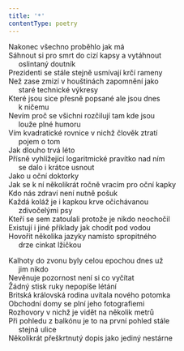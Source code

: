 ```yaml
---
title: '*'
contentType: poetry
---
```


<section>

Nakonec všechno proběhlo jak má  
Sáhnout si pro smrt do cizí kapsy a vytáhnout  
     oslintaný doutník  
Prezidenti se stále stejně usmívají krčí rameny  
Než zase zmizí v houštinách zapomnění jako  
     staré technické výkresy  
Které jsou sice přesně popsané ale jsou dnes  
     k ničemu  
Nevím proč se všichni rozčilují tam kde jsou  
     louže plné humoru  
Vím kvadratické rovnice v nichž člověk ztratí  
     pojem o tom  
Jak dlouho trvá léto  
Přísně vyhlížející logaritmické pravítko nad ním  
     se dalo i krátce usnout  
Jako u oční doktorky  
Jak se k ní několikrát ročně vracím pro oční kapky  
Kdo nás zdraví není nutně pošuk  
Každá koláž je i kapkou krve očichávanou  
     zdivočelými psy  
Kteří se sem zatoulali protože je nikdo neochočil  
Existují i jiné příklady jak chodit pod vodou  
Hovořit několika jazyky namísto spropitného  
     drze cinkat lžičkou

</section>

<section>

Kalhoty do zvonu byly celou epochou dnes už  
     jim nikdo  
Nevěnuje pozornost není si co vyčítat  
Žádný stisk ruky nepopíše létání  
Britská královská rodina uvítala nového potomka  
Obchodní domy se plní jeho fotografiemi  
Rozhovory v nichž je vidět na několik metrů  
Při pohledu z balkónu je to na první pohled stále  
     stejná ulice  
Několikrát přeškrtnutý dopis jako jediný nestárne

</section>
